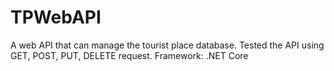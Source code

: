 # TPWebAPI
A web API that can manage the tourist place database. Tested the API using  GET, POST, PUT, DELETE request.
Framework: .NET Core
